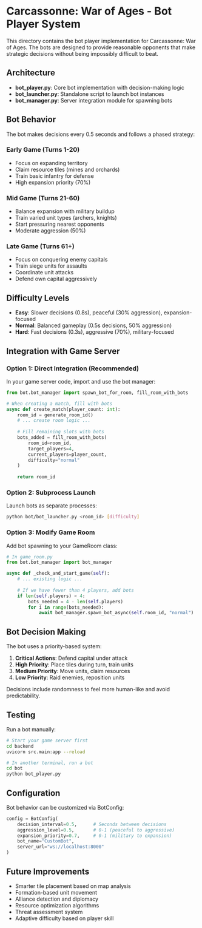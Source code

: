 # Carcassonne: War of Ages - Bot Player System

This directory contains the bot player implementation for Carcassonne: War of Ages. The bots are designed to provide reasonable opponents that make strategic decisions without being impossibly difficult to beat.

## Architecture

- **bot_player.py**: Core bot implementation with decision-making logic
- **bot_launcher.py**: Standalone script to launch bot instances
- **bot_manager.py**: Server integration module for spawning bots

## Bot Behavior

The bot makes decisions every 0.5 seconds and follows a phased strategy:

### Early Game (Turns 1-20)
- Focus on expanding territory
- Claim resource tiles (mines and orchards)
- Train basic infantry for defense
- High expansion priority (70%)

### Mid Game (Turns 21-60)
- Balance expansion with military buildup
- Train varied unit types (archers, knights)
- Start pressuring nearest opponents
- Moderate aggression (50%)

### Late Game (Turns 61+)
- Focus on conquering enemy capitals
- Train siege units for assaults
- Coordinate unit attacks
- Defend own capital aggressively

## Difficulty Levels

- **Easy**: Slower decisions (0.8s), peaceful (30% aggression), expansion-focused
- **Normal**: Balanced gameplay (0.5s decisions, 50% aggression)
- **Hard**: Fast decisions (0.3s), aggressive (70%), military-focused

## Integration with Game Server

### Option 1: Direct Integration (Recommended)

In your game server code, import and use the bot manager:

```python
from bot.bot_manager import spawn_bot_for_room, fill_room_with_bots

# When creating a match, fill with bots
async def create_match(player_count: int):
    room_id = generate_room_id()
    # ... create room logic ...
    
    # Fill remaining slots with bots
    bots_added = fill_room_with_bots(
        room_id=room_id,
        target_players=4,
        current_players=player_count,
        difficulty="normal"
    )
    
    return room_id
```

### Option 2: Subprocess Launch

Launch bots as separate processes:

```bash
python bot/bot_launcher.py <room_id> [difficulty]
```

### Option 3: Modify Game Room

Add bot spawning to your GameRoom class:

```python
# In game_room.py
from bot.bot_manager import bot_manager

async def _check_and_start_game(self):
    # ... existing logic ...
    
    # If we have fewer than 4 players, add bots
    if len(self.players) < 4:
        bots_needed = 4 - len(self.players)
        for i in range(bots_needed):
            await bot_manager.spawn_bot_async(self.room_id, "normal")
```

## Bot Decision Making

The bot uses a priority-based system:

1. **Critical Actions**: Defend capital under attack
2. **High Priority**: Place tiles during turn, train units
3. **Medium Priority**: Move units, claim resources
4. **Low Priority**: Raid enemies, reposition units

Decisions include randomness to feel more human-like and avoid predictability.

## Testing

Run a bot manually:

```bash
# Start your game server first
cd backend
uvicorn src.main:app --reload

# In another terminal, run a bot
cd bot
python bot_player.py
```

## Configuration

Bot behavior can be customized via BotConfig:

```python
config = BotConfig(
    decision_interval=0.5,      # Seconds between decisions
    aggression_level=0.5,       # 0-1 (peaceful to aggressive)
    expansion_priority=0.7,     # 0-1 (military to expansion)
    bot_name="CustomBot",
    server_url="ws://localhost:8000"
)
```

## Future Improvements

- Smarter tile placement based on map analysis
- Formation-based unit movement
- Alliance detection and diplomacy
- Resource optimization algorithms
- Threat assessment system
- Adaptive difficulty based on player skill
